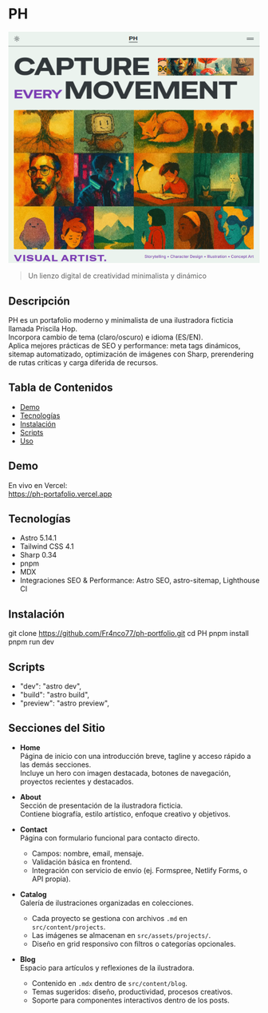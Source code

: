 # PH

![Website Preview](public/preview.png)

> Un lienzo digital de creatividad minimalista y dinámico

## Descripción

PH es un portafolio moderno y minimalista de una ilustradora ficticia llamada Priscila Hop.  
Incorpora cambio de tema (claro/oscuro) e idioma (ES/EN).  
Aplica mejores prácticas de SEO y performance: meta tags dinámicos, sitemap automatizado, optimización de imágenes con Sharp, prerendering de rutas críticas y carga diferida de recursos.


## Tabla de Contenidos

- [Demo](#demo)
- [Tecnologías](#tecnologías)
- [Instalación](#instalación)
- [Scripts](#scripts)
- [Uso](#uso)


## Demo

En vivo en Vercel:  
https://ph-portafolio.vercel.app


## Tecnologías

- Astro 5.14.1
- Tailwind CSS 4.1
- Sharp 0.34
- pnpm
- MDX
- Integraciones SEO & Performance: Astro SEO, astro-sitemap, Lighthouse CI


## Instalación

git clone <https://github.com/Fr4nco77/ph-portfolio.git>
cd PH
pnpm install
pnpm run dev


## Scripts

- "dev": "astro dev",
- "build": "astro build",
- "preview": "astro preview",


## Secciones del Sitio

- **Home**  
  Página de inicio con una introducción breve, tagline y acceso rápido a las demás secciones.  
  Incluye un hero con imagen destacada, botones de navegación, proyectos recientes y destacados.

- **About**  
  Sección de presentación de la ilustradora ficticia.  
  Contiene biografía, estilo artístico, enfoque creativo y objetivos.

- **Contact**  
  Página con formulario funcional para contacto directo.
  - Campos: nombre, email, mensaje.
  - Validación básica en frontend.
  - Integración con servicio de envío (ej. Formspree, Netlify Forms, o API propia).

- **Catalog**  
  Galería de ilustraciones organizadas en colecciones.
  - Cada proyecto se gestiona con archivos `.md` en `src/content/projects`.
  - Las imágenes se almacenan en `src/assets/projects/`.
  - Diseño en grid responsivo con filtros o categorías opcionales.

- **Blog**  
  Espacio para artículos y reflexiones de la ilustradora.
  - Contenido en `.mdx` dentro de `src/content/blog`.
  - Temas sugeridos: diseño, productividad, procesos creativos.
  - Soporte para componentes interactivos dentro de los posts.
